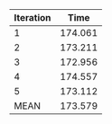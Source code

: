 | Iteration | Time |
| ---- | ---- |
| 1 | 174.061 |
| 2 | 173.211 |
| 3 | 172.956 |
| 4 | 174.557 |
| 5 | 173.112 |
| MEAN | 173.579 |
